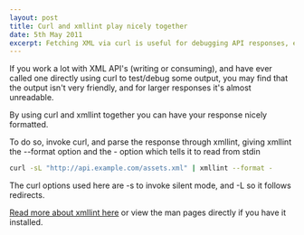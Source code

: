 ```yaml
---
layout: post
title: Curl and xmllint play nicely together
date: 5th May 2011
excerpt: Fetching XML via curl is useful for debugging API responses, especially if they are locked down to certain IP addresses, take a look to see how to have the ouput nicely formatted rather than a single long string.
---
```

If you work a lot with XML API's (writing or consuming), and have ever called one directly using curl to test/debug some output, you may find that the output isn't very friendly, and for larger responses it's almost unreadable.

By using curl and xmllint together you can have your response nicely formatted.

To do so, invoke curl, and parse the response through xmllint, giving xmllint the --format option and the - option which tells it to read from stdin

```sh
curl -sL "http://api.example.com/assets.xml" | xmllint --format -
```

The curl options used here are -s to invoke silent mode, and -L so it follows redirects.

[Read more about xmllint here](http://xmlsoft.org/xmllint.html "Read more about xmllint here") or view the man pages directly if you have it installed.
